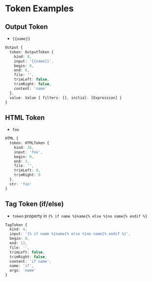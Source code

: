# Token Examples

## Output Token

- `{{name}}`

```ts
Output {
  token: OutputToken {
    kind: 8,
    input: '{{name}}',
    begin: 0,
    end: 8,
    file: '',
    trimLeft: false,
    trimRight: false,
    content: 'name'
  },
  value: Value { filters: [], initial: [Expression] }
}
```

## HTML Token

- `foo`

```ts
HTML {
  token: HTMLToken {
    kind: 16,
    input: 'foo',
    begin: 0,
    end: 3,
    file: '',
    trimLeft: 0,
    trimRight: 0
  },
  str: 'foo'
}
```

## Tag Token (if/else)

- `token` property in `{% if name %}name{% else %}no name{% endif %}`

```ts
TagToken {
  kind: 4,
  input: '{% if name %}name{% else %}no name{% endif %}',
  begin: 0,
  end: 13,
  file: '',
  trimLeft: false,
  trimRight: false,
  content: 'if name',
  name: 'if',
  args: 'name'
}
```
